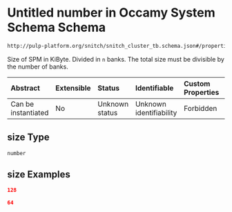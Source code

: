 # Untitled number in Occamy System Schema Schema

```txt
http://pulp-platform.org/snitch/snitch_cluster_tb.schema.json#/properties/spm/properties/size
```

Size of SPM in KiByte. Divided in `n` banks. The total size must be divisible by the number of banks.

| Abstract            | Extensible | Status         | Identifiable            | Custom Properties | Additional Properties | Access Restrictions | Defined In                                                       |
| :------------------ | :--------- | :------------- | :---------------------- | :---------------- | :-------------------- | :------------------ | :--------------------------------------------------------------- |
| Can be instantiated | No         | Unknown status | Unknown identifiability | Forbidden         | Allowed               | none                | [occamy.schema.json*](occamy.schema.json "open original schema") |

## size Type

`number`

## size Examples

```json
128
```

```json
64
```
